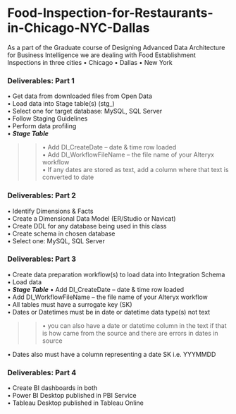 # Food-Inspection-for-Restaurants-in-Chicago-NYC-Dallas
As a part of the Graduate course of Designing Advanced Data Architecture for Business Intelligence we are dealing with Food Establishment Inspections in three cities • Chicago • Dallas • New York

### Deliverables: Part 1<br>
• Get data from downloaded files from Open Data<br>
• Load data into Stage table(s) (stg_)<br>
• Select one for target database: MySQL, SQL Server<br>
• Follow Staging Guidelines<br>
• Perform data profiling<br>
• ***Stage Table***<br>
>>• Add DI_CreateDate – date & time row loaded<br>
• Add DI_WorkflowFileName – the file name of your Alteryx workflow<br>
• If any dates are stored as text, add a column where that text is converted to date<br>

### Deliverables: Part 2
• Identify Dimensions & Facts<br>
• Create a Dimensional Data Model (ER/Studio or Navicat)<br>
• Create DDL for any database being used in this class<br>
• Create schema in chosen database<br>
• Select one: MySQL, SQL Server

### Deliverables: Part 3
• Create data preparation workflow(s) to load data into Integration Schema<br>
• Load data<br>
• ***Stage Table***
• Add DI_CreateDate – date & time row loaded<br>
• Add DI_WorkflowFileName – the file name of your Alteryx workflow<br>
• All tables must have a surrogate key (SK)<br>
• Dates or Datetimes must be in date or datetime data type(s) not text<br>
>>• you can also have a date or datetime column in the text if that is how came from the source and there are errors in dates in source<br>
>
• Dates also must have a column representing a date SK i.e. YYYMMDD

###  Deliverables: Part 4
• Create BI dashboards in both<br>
• Power BI Desktop published in PBI Service<br>
• Tableau Desktop published in Tableau Online
